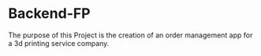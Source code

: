 # Backend-FP
The purpose of this Project is the creation of an order management app for a 3d printing service company.